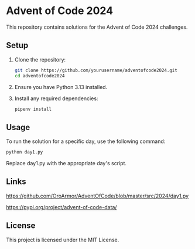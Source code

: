 # Advent of Code 2024

This repository contains solutions for the Advent of Code 2024 challenges.

## Setup

1. Clone the repository:
    ```sh
    git clone https://github.com/yourusername/adventofcode2024.git
    cd adventofcode2024
    ```

2. Ensure you have Python 3.13 installed.

3. Install any required dependencies:
    ```sh
    pipenv install
    ```

## Usage

To run the solution for a specific day, use the following command:
```sh
python day1.py
```
Replace day1.py with the appropriate day's script.

## Links

https://github.com/OroArmor/AdventOfCode/blob/master/src/2024/day1.py

https://pypi.org/project/advent-of-code-data/

## License
This project is licensed under the MIT License.
